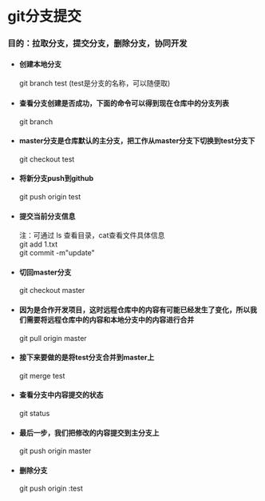 # git分支提交  
### 目的：拉取分支，提交分支，删除分支，协同开发  

* #### 创建本地分支
  git branch test    (test是分支的名称，可以随便取)

* #### 查看分支创建是否成功，下面的命令可以得到现在仓库中的分支列表
  git branch

* #### master分支是仓库默认的主分支，把工作从master分支下切换到test分支下
  git checkout test

* #### 将新分支push到github
  git push origin test

* #### 提交当前分支信息
  注：可通过 ls 查看目录，cat查看文件具体信息  
  git add 1.txt  
  git commit -m"update"  

* #### 切回master分支
  git checkout master

* #### 因为是合作开发项目，这时远程仓库中的内容有可能已经发生了变化，所以我们需要将远程仓库中的内容和本地分支中的内容进行合并
  git pull origin master

* #### 接下来要做的是将test分支合并到master上
  git merge test

* #### 查看分支中内容提交的状态  
  git status  

* #### 最后一步，我们把修改的内容提交到主分支上
  git push origin master

* #### 删除分支
  git push origin :test
